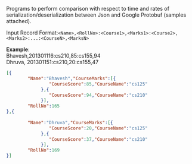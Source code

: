 Programs to perform comparison with respect to time and rates of serialization/deserialization between Json and Google Protobuf (samples attached).  

Input Record Format:```<Name>,<RollNo>:<Course1>,<Marks1>:<Course2>,<Marks2>:...:<CourseN>,<MarksN>```

**Example**:  
Bhavesh,201301116:cs210,85:cs155,94  
Dhruva, 201301151:cs210,20:cs155,47 

```json
[{
        "Name":"Bhavesh","CourseMarks":[{
                "CourseScore":85,"CourseName":"cs125"
             },{
                "CourseScore":94,"CourseName":"cs210"
             }],
        "RollNo":165
},{
       
        "Name":"Dhruva","CourseMarks":[{
                "CourseScore":20,"CourseName":"cs125"
             },{
                "CourseScore":37,"CourseName":"cs210"
             }],
        "RollNo":169
}]
```
